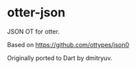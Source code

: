 # otter-json
JSON OT for otter.

Based on https://github.com/ottypes/json0

Originally ported to Dart by dmitryuv.
